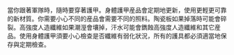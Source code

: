 [Title]: # (附隨著軍隊)
[Order]: # (2)

當你跟著軍隊時，隨時要穿著護甲。身體護甲産品會定期地更新，使用更輕更可靠的新材質。你需要小心不同的産品會需要不同的照料。陶瓷板如果掉落時可能會碎裂。高強度人造纖維如果潮溼會壤掉，汗水可能會鐫蝕高強度人造纖維和其它産品。使用身體護甲須要小心檢查是否纖維有弱化狀況，所有的護具都必須適當地保存與定期檢查。